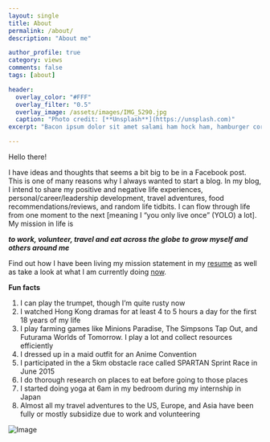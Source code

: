 ```yaml
---
layout: single
title: About
permalink: /about/
description: "About me"

author_profile: true
category: views
comments: false  
tags: [about]

header:
  overlay_color: "#FFF"
  overlay_filter: "0.5"
  overlay_image: /assets/images/IMG_5290.jpg
  caption: "Photo credit: [**Unsplash**](https://unsplash.com)"
excerpt: "Bacon ipsum dolor sit amet salami ham hock ham, hamburger corned beef short ribs kielbasa biltong t-bone drumstick tri-tip tail sirloin pork chop."

---
```


Hello there!

I have ideas and thoughts that seems a bit big to be in a Facebook post. This is one of many reasons why I always wanted to start a blog. In my blog, I intend to share my positive and negative life experiences, personal/career/leadership development, travel adventures, food recommendations/reviews, and random life tidbits. I can flow through life from one moment to the next [meaning I “you only live once” (YOLO) a lot]. My mission in life is

__*to work, volunteer, travel and eat across the globe to grow myself and others around me*__

Find out how I have been living my mission statement in my [resume](/resume) as well as take a look at what I am currently doing [now](/now).

**Fun facts**

1.	I can play the trumpet, though I’m quite rusty now
2.	I watched Hong Kong dramas for at least 4 to 5 hours a day for the first 18 years of my life
3.	I play farming games like Minions Paradise, The Simpsons Tap Out, and Futurama Worlds of Tomorrow. I play a lot and collect resources efficiently
4.	I dressed up in a maid outfit for an Anime Convention
5.	I participated in the a 5km obstacle race called SPARTAN Sprint Race in June 2015
6.	I do thorough research on places to eat before going to those places
7.	I started doing yoga at 6am in my bedroom during my internship in Japan
8.	Almost all my travel adventures to the US, Europe, and Asia have been fully or mostly subsidize due to work and volunteering


![Image](http://adriankhwong.com/images/collage.PNG)
